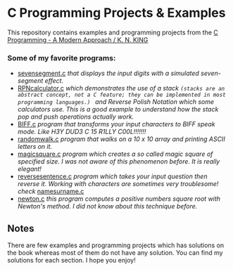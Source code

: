 # C Programming Projects & Examples
This repository contains examples and programming projects from the [C Programming - A Modern Approach / K. N. KING](http://knking.com/books/c2/cover.html)


### Some of my favorite programs:
- [sevensegment.c](https://github.com/Alitastan/CProgrammingExamples/blob/main/10ProgramOrganization/ProgrammingProjects/sevensegment.c) 
 *that displays the input digits with a simulated seven-segment effect.*
- [RPNcalculator.c](https://github.com/Alitastan/CProgrammingExamples/blob/main/10ProgramOrganization/ProgrammingProjects/RPNcalculator.c) *which demonstrates the use of a stack ``(stacks are an abstract concept, not a C feature; they can be implemented in most programming languages.) `` and Reverse Polish Notation which some calculators use. This is a good example to understand how the stack pop and push operations actually work.*
- [BIFF.c](https://github.com/Alitastan/CProgrammingExamples/blob/main/8Arrays/ProgrammingProjects/BIFF.c) *program that transforms your input characters to BIFF speak mode. Like H3Y DUD3 C 15 R1LLY C00L!!!!!!!*
- [randomwalk.c](https://github.com/Alitastan/CProgrammingExamples/blob/main/9Functions/ProgrammingProjects/randomwalk2.c) *program that walks on a 10 x 10 array and printing ASCII letters on it.*
- [magicsquare.c](https://github.com/Alitastan/CProgrammingExamples/blob/main/9Functions/ProgrammingProjects/magicsquare2.c) *program which creates a so called magic square of specified size. I was not aware of this phenomenon before. It is really elegant!*
- [reversesentence.c](https://github.com/Alitastan/CProgrammingExamples/blob/main/8Arrays/ProgrammingProjects/reversesentence.c) *program which takes your input question then reverse it. Working with characters are sometimes very troublesome! check* [namesurname.c](https://github.com/Alitastan/CProgrammingExamples/blob/main/8Arrays/ProgrammingProjects/reversesentence.c)
- [newton.c](https://github.com/Alitastan/CProgrammingExamples/blob/main/7BasicTypes/ProgrammingProjects/newton.c) *this program computes a positive numbers square root with Newton's method. I did not know about this technique before.*




## Notes

There are few examples and programming projects which has solutions on the book whereas most of them do not have any solution. You can find my solutions for each section. I hope you enjoy!
